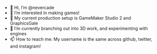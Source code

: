 - 👋 Hi, I’m @nevercade
- 👀 I’m interested in making games!
- 🤍 My current production setup is GameMaker Studio 2 and GraphicsGale
- 🌱 I’m currently branching out into 3D work, and experimenting with engines
- 📫 How to reach me: My username is the same across github, twitter, and instagram!

<!---
nevercade/nevercade is a ✨ special ✨ repository because its `README.md` (this file) appears on your GitHub profile.
You can click the Preview link to take a look at your changes.
--->
